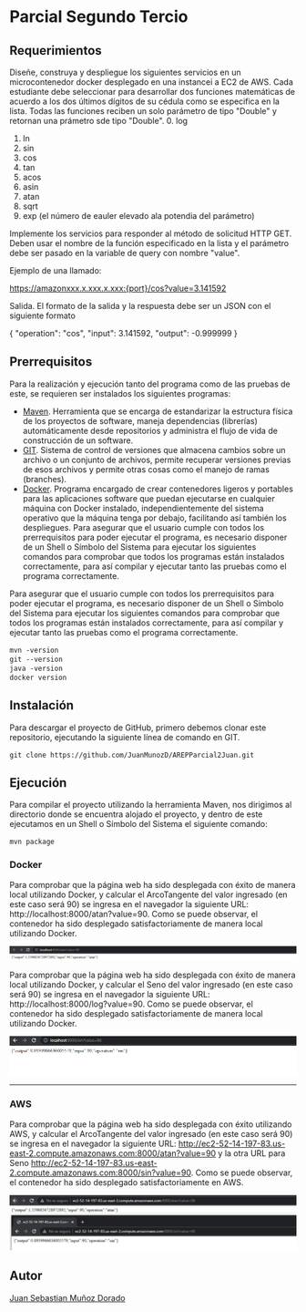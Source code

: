 # Parcial Segundo Tercio
## Requerimientos
Diseñe, construya y despliegue los siguientes servicios en un microcontenedor docker desplegado en una instancei a EC2 de AWS. Cada estudiante debe seleccionar para desarrollar dos funciones matemáticas de acuerdo a los dos últimos dígitos de su cédula como se especifica en la lista. Todas las funciones reciben un solo parámetro de tipo "Double" y retornan una prámetro sde tipo "Double".
0. log
1. ln
2. sin
3. cos
4. tan
5. acos
6. asin
7. atan
8. sqrt
9. exp (el número de eauler elevado ala potendia del parámetro)

Implemente los servicios para responder al método de solicitud HTTP GET. Deben usar el nombre de la función especificado en la lista y el parámetro debe ser pasado en la variable de query con nombre "value".

Ejemplo de una llamado:

https://amazonxxx.x.xxx.x.xxx:{port}/cos?value=3.141592

Salida. El formato de la salida y la respuesta debe ser un JSON con el siguiente formato

{
 "operation": "cos",
 "input":  3.141592,
 "output":  -0.999999
}

## Prerrequisitos
Para la realización y ejecución tanto del programa como de las pruebas de este, se requieren ser instalados los siguientes programas:
* [Maven](https://maven.apache.org/). Herramienta que se encarga de estandarizar la estructura física de los proyectos de software, maneja dependencias (librerías) automáticamente desde repositorios y administra el flujo de vida de construcción de un software.
* [GIT](https://git-scm.com/). Sistema de control de versiones que almacena cambios sobre un archivo o un conjunto de archivos, permite recuperar versiones previas de esos archivos y permite otras cosas como el manejo de ramas (branches).
* [Docker](https://www.docker.com/). Programa encargado de crear contenedores ligeros y portables para las aplicaciones software que puedan ejecutarse en cualquier máquina con Docker instalado, independientemente del sistema operativo que la máquina tenga por debajo, facilitando así también los despliegues.
Para asegurar que el usuario cumple con todos los prerrequisitos para poder ejecutar el programa, es necesario disponer de un Shell o Símbolo del Sistema para ejecutar los siguientes comandos para comprobar que todos los programas están instalados correctamente, para así compilar y ejecutar tanto las pruebas como el programa correctamente.

Para asegurar que el usuario cumple con todos los prerrequisitos para poder ejecutar el programa, es necesario disponer de un Shell o Símbolo del Sistema para ejecutar los siguientes comandos para comprobar que todos los programas están instalados correctamente, para así compilar y ejecutar tanto las pruebas como el programa correctamente.

```
mvn -version
git --version
java -version
docker version
```

## Instalación
Para descargar el proyecto de GitHub, primero debemos clonar este repositorio, ejecutando la siguiente línea de comando en GIT.

```
git clone https://github.com/JuanMunozD/AREPParcial2Juan.git
```

## Ejecución
Para compilar el proyecto utilizando la herramienta Maven, nos dirigimos al directorio donde se encuentra alojado el proyecto, y dentro de este ejecutamos en un Shell o Símbolo del Sistema el siguiente comando:

```
mvn package
```

### Docker

Para comprobar que la página web ha sido desplegada con éxito de manera local utilizando Docker, y calcular el ArcoTangente del valor ingresado (en este caso será 90) se ingresa en el navegador la siguiente URL: http://localhost:8000/atan?value=90. Como se puede observar, el contenedor ha sido desplegado satisfactoriamente de manera local utilizando Docker.

![](img/PruebalocalAtan.PNG)

Para comprobar que la página web ha sido desplegada con éxito de manera local utilizando Docker, y calcular el Seno del valor ingresado (en este caso será 90) se ingresa en el navegador la siguiente URL: http://localhost:8000/log?value=90. Como se puede observar, el contenedor ha sido desplegado satisfactoriamente de manera local utilizando Docker.

![](img/PruebalocalSin.PNG)

----------

### AWS
Para comprobar que la página web ha sido desplegada con éxito utilizando AWS, y calcular el ArcoTangente del valor ingresado (en este caso será 90) se ingresa en el navegador la siguiente URL: http://ec2-52-14-197-83.us-east-2.compute.amazonaws.com:8000/atan?value=90 y la otra URL para Seno http://ec2-52-14-197-83.us-east-2.compute.amazonaws.com:8000/sin?value=90. Como se puede observar, el contenedor ha sido desplegado satisfactoriamente en AWS.

![](img/PruebaAmazon.PNG)

## Autor
[Juan Sebastian Muñoz Dorado](https://github.com/JuanMunozD)